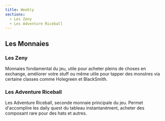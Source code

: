 ```yaml
---
title: Weekly
sections:
  - Les Zeny
  - Les Adventure Riceball
---
```


## Les Monnaies

### Les Zeny

<p>Monnaies fondamental du jeu, utile pour acheter pleins de choses en exchange, améliorer votre stuff ou même utile pour tapper des monstres via certaine classes comme Holegreen et BlackSmith.</p>

### Les Adventure Riceball

<p>Les Adventure Riceball, seconde monnaie principale du jeu. Permet d'accomplire les daily quest du tableau instantanément, acheter des composant rare pour des hats et autres.</p>

